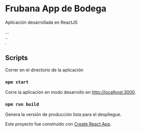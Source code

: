 # Frubana App de Bodega
Aplicación desarrollada en ReactJS

...<br>
..<br>
.

## Scripts
Correr en el directorio de la aplicación

### `npm start`
Corre la aplicación en modo desarrollo en [http://localhost:3000](http://localhost:3000).

### `npm run build`
Genera la versión de producción lista para el despliegue.


Este proyecto fue construido con [Create React App](https://github.com/facebook/create-react-app).

